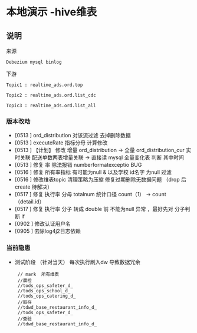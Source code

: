 # 本地演示 -hive维表

## 说明

来源

`Debezium mysql binlog`

下游

`Topic1 : realtime_ads.ord.top`

`Topic2 : realtime_ads.ord.list_cdc`

`Topic3 : realtime_ads.ord.list_all`

### 版本改动

* [0513 ]  ord_distribution 对该流过滤 去掉删除数据
* [0513 ] executeRate 指标分母 计算修改
* [0513 ]  【计划】 修改 增量 ord_distribution ->  全量 ord_distribution_cur 实时关联 配送单数两表增量关联 -> 直接读 mysql 全量变化表 判断 其中时间
* [0513 ]  修复 率 除法报错 numberformatexceptio BUG
* [0516 ]  修复 所有率指标 有可能为null & 以及学校 id名字 为null 过滤
* [0516 ]  修改维表topic 清理策略为压缩 修复过期删除无数据问题 （drop 后 create 待解决）
* [0517 ]  修复 执行率 分母 totalnum 统计口径 count（1） -> count（detail.id）
* [0517 ]  修复 执行率 分子 转成 double 前 不能为null 异常 ，最好先对 分子判断 if
* [0902 ]   修改认证用户名
* [0905 ]   去除log4j2日志依赖


### 当前隐患

* 测试阶段 （针对当天） 每次执行刷入dw 导致数据冗余

       // mark  所有维表
       //晨检
       //tods_ops_safeter_d_
       //tods_ops_school_d_
       //tods_ops_catering_d_
       //取样
       //tdwd_base_restaurant_info_d_
       //tods_ops_safeter_d_
       //查验
       //tdwd_base_restaurant_info_d_



